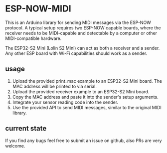 # ESP-NOW-MIDI

This is an Arduino library for sending MIDI messages via the ESP-NOW protocol.
A typical setup requires two ESP-NOW capable boards, where the receiver needs to be MIDI-capable and detectable by a computer or other MIDI-compatible hardware.

The ESP32-S2 Mini (Lolin S2 Mini) can act as both a receiver and a sender.
Any other ESP board with Wi-Fi capabilities should work as a sender.


## usage
1. Upload the provided print_mac example to an ESP32-S2 Mini board. The MAC address will be printed to via serial.
1. Upload the provided receiver example to an ESP32-S2 Mini board.
1. Copy the MAC address and paste it into the sender's setup arguments.
1. Integrate your sensor reading code into the sender.
1. Use the provided API to send MIDI messages, similar to the original MIDI library.

## current state
If you find any bugs feel free to submit an issue on github, also PRs are very welcome.